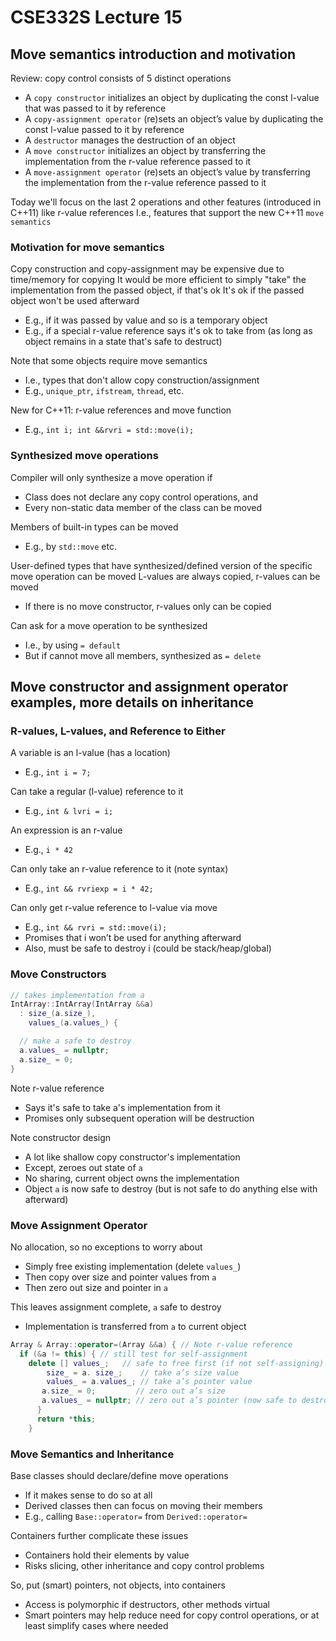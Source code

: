 # CSE332S Lecture 15

## Move semantics introduction and motivation

Review: copy control consists of 5 distinct operations

- A `copy constructor` initializes an object by duplicating the const l-value that was passed to it by reference
- A `copy-assignment operator` (re)sets an object’s value by duplicating the const l-value passed to it by reference
- A `destructor` manages the destruction of an object
- A `move constructor` initializes an object by transferring the implementation from the r-value reference passed to it
- A `move-assignment operator` (re)sets an object’s value by transferring the implementation from the r-value reference passed to it

Today we'll focus on the last 2 operations and other features (introduced in C++11) like r-value references
I.e., features that support the new C++11 `move semantics`

### Motivation for move semantics

Copy construction and copy-assignment may be expensive due to time/memory for copying
It would be more efficient to simply "take" the implementation from the passed object, if that's ok
It's ok if the passed object won't be used afterward

- E.g., if it was passed by value and so is a temporary object
- E.g., if a special r-value reference says it's ok to take from (as long as object remains in a state that's safe to destruct)

Note that some objects require move semantics

- I.e., types that don't allow copy construction/assignment
- E.g., `unique_ptr`, `ifstream`, `thread`, etc.

New for C++11: r-value references and move function

- E.g., `int i; int &&rvri = std::move(i);`

### Synthesized move operations

Compiler will only synthesize a move operation if  

- Class does not declare any copy control operations, and
- Every non-static data member of the class can be moved

Members of built-in types can be moved

- E.g., by `std::move` etc.

User-defined types that have synthesized/defined version of the specific move operation can be moved
L-values are always copied, r-values can be moved

- If there is no move constructor, r-values only can be copied

Can ask for a move operation to be synthesized

- I.e., by using `= default`
- But if cannot move all members, synthesized as `= delete`

## Move constructor and assignment operator examples, more details on inheritance

### R-values, L-values, and Reference to Either

A variable is an l-value (has a location)

- E.g., `int i = 7;`

Can take a regular (l-value) reference to it

- E.g., `int & lvri = i;`

An expression is an r-value

- E.g., `i * 42`

Can only take an r-value reference to it (note syntax)

- E.g., `int && rvriexp = i * 42;`

Can only get r-value reference to l-value via move

- E.g., `int && rvri = std::move(i);`
- Promises that i won’t be used for anything afterward
- Also, must be safe to destroy i (could be stack/heap/global)

### Move Constructors

```cpp
// takes implementation from a
IntArray::IntArray(IntArray &&a)
  : size_(a.size_), 
    values_(a.values_) {

  // make a safe to destroy
  a.values_ = nullptr;
  a.size_ = 0;
}
```

Note r-value reference

- Says it's safe to take a's implementation from it
- Promises only subsequent operation will be destruction

Note constructor design

- A lot like shallow copy constructor's implementation
- Except, zeroes out state of `a`
- No sharing, current object owns the implementation
- Object `a` is now safe to destroy (but is not safe to do anything else with afterward)

### Move Assignment Operator

No allocation, so no exceptions to worry about

- Simply free existing implementation (delete `values_`)
- Then copy over size and pointer values from `a`
- Then zero out size and pointer in `a`

This leaves assignment complete, `a` safe to destroy

- Implementation is transferred from `a` to current object

```cpp
Array & Array::operator=(Array &&a) { // Note r-value reference
  if (&a != this) { // still test for self-assignment
    delete [] values_;   // safe to free first (if not self-assigning)
	    size_ = a. size_;    // take a’s size value
	    values_ = a.values_; // take a’s pointer value
       a.size_ = 0;         // zero out a’s size
       a.values_ = nullptr; // zero out a’s pointer (now safe to destroy)
	  }
	  return *this; 
	}
```

### Move Semantics and Inheritance

Base classes should declare/define move operations

- If it makes sense to do so at all
- Derived classes then can focus on moving their members
- E.g., calling `Base::operator=` from `Derived::operator=`

Containers further complicate these issues

- Containers hold their elements by value
- Risks slicing, other inheritance and copy control problems

So, put (smart) pointers, not objects, into containers

- Access is polymorphic if destructors, other methods virtual
- Smart pointers may help reduce need for copy control operations, or at least simplify cases where needed
